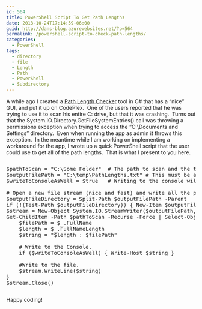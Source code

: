 ```yaml
---
id: 564
title: PowerShell Script To Get Path Lengths
date: 2013-10-24T17:14:59-06:00
guid: http://dans-blog.azurewebsites.net/?p=564
permalink: /powershell-script-to-check-path-lengths/
categories:
  - PowerShell
tags:
  - directory
  - file
  - Length
  - Path
  - PowerShell
  - Subdirectory
---
```

A while ago I created a [Path Length Checker](https://pathlengthchecker.codeplex.com/) tool in C# that has a “nice” GUI, and put it up on CodePlex.&#160; One of the users reported that he was trying to use it to scan his entire C: drive, but that it was crashing.&#160; Turns out that the System.IO.Directory.GetFileSystemEntries() call was throwing a permissions exception when trying to access the “C:\Documents and Settings” directory.&#160; Even when running the app as admin it throws this exception.&#160; In the meantime while I am working on implementing a workaround for the app, I wrote up a quick PowerShell script that the user could use to get all of the path lengths.&#160; That is what I present to you here.

<div id="scid:C89E2BDB-ADD3-4f7a-9810-1B7EACF446C1:652968c8-6a6c-4ab6-9040-bfb87d0ecfbf" class="wlWriterEditableSmartContent" style="float: none; padding-bottom: 0px; padding-top: 0px; padding-left: 0px; margin: 0px; display: inline; padding-right: 0px">
  <pre style=white-space:normal>

  <pre class="brush: powershell; pad-line-numbers: true; title: ; notranslate" title="">
$pathToScan = "C:\Some Folder"	# The path to scan and the the lengths for (sub-directories will be scanned as well).
$outputFilePath = "C:\temp\PathLengths.txt"	# This must be a file in a directory that exists and does not require admin rights to write to.
$writeToConsoleAsWell = $true	# Writing to the console will be much slower.

# Open a new file stream (nice and fast) and write all the paths and their lengths to it.
$outputFileDirectory = Split-Path $outputFilePath -Parent
if (!(Test-Path $outputFileDirectory)) { New-Item $outputFileDirectory -ItemType Directory }
$stream = New-Object System.IO.StreamWriter($outputFilePath, $false)
Get-ChildItem -Path $pathToScan -Recurse -Force | Select-Object -Property FullName, @{Name="FullNameLength";Expression={($_.FullName.Length)}} | Sort-Object -Property FullNameLength -Descending | ForEach-Object {
    $filePath = $_.FullName
    $length = $_.FullNameLength
    $string = "$length : $filePath"

    # Write to the Console.
    if ($writeToConsoleAsWell) { Write-Host $string }

    #Write to the file.
    $stream.WriteLine($string)
}
$stream.Close()
</pre>
</div>

Happy coding!
